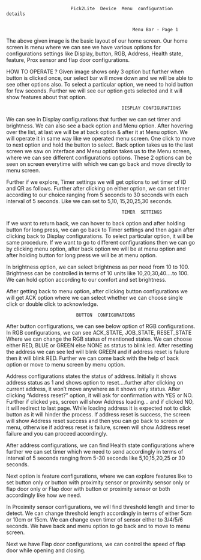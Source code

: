                             Pick2Lite  Device  Menu  configuration  details
                                                                                  
                                       
                                                   Menu Bar - Page 1

The above given image is the basic layout of our home screen. Our home screen is menu where we can see we have various options for configurations settings like Display, button, RGB, Address, Health state, feature, Prox sensor and flap door configurations. 

HOW TO OPERATE ?
Given image shows only 3 option but further when button is clicked once, our select bar will move down and we  will be able to see other options also.
To select a particular option, we need to hold button for few seconds. Further we will see our option gets selected and it will show features about that option.

                                       
                                               DISPLAY CONFIGURATIONS

We can see in Display configurations that further we can set timer and brightness.
We can also see a back option and Menu option. After hovering over the list, at last we will be at back option & after it at Menu option. We will operate it in same way like we operated menu screen.
One click to move to next option and hold the button to select.
Back option takes us to the last screen we saw on interface and Menu option takes us to the Menu screen, where we can see different configurations options.
These 2 options can be seen on screen everytime with which we can go back and move directly to menu screen.


Further if we explore, Timer settings we will get options to set timer of ID and QR as follows. Further after clicking on either option, we can set timer according to our choice ranging from 5 seconds to 30 seconds with each interval of 5 seconds.
Like we can set to 5,10, 15,20,25,30 seconds.

                                               TIMER  SETTINGS

                     


If we want to return back, we can hover to back option and after holding button for long press, we can go back to Timer settings and then again after clicking back to Display configurations. To select particular option, it will be same procedure.
If we want to go to different configurations then we can go by clicking menu option, after back option we will be at menu option and after holding button for long press we will be at menu option.

                                      


In brightness option, we can select brightness as per need from 10 to 100.
Brightness can be controlled in terms of 10 units like 10,20,30,40….to 100.
We can hold option according to our comfort and set brightness.

After getting back to menu option, after clicking button configurations we will get ACK option where we can select whether we can choose single click or double click to acknowledge.

                              BUTTON  CONFIGURATIONS

                             

After button configurations, we can see below option of RGB configurations.
In RGB configurations, we can see ACK_STATE,  JOB_STATE, RESET_STATE
Where we can change the RGB status of mentioned states. We can choose either RED, BLUE or GREEN else NONE as status to blink led.
After resetting the address we can see led will blink GREEN and if address reset is failure then it will blink RED.
Further we can come back with the help of back option or move to menu screen by menu option.

                                          

     

Address configurations states the status of address. Initially it shows address status as 1 and shows option to reset….further after clicking on current address, it won’t move anywhere as it shows only status. After clicking “Address reset?” option, it will ask for confirmation with YES or NO. Further if clicked yes, screen will show Address loading… and if clicked NO, it will redirect to last page.
While loading address it is expected not to click button as it will hinder the process. If address reset is success, the screen will show Address reset success and then you can go back to screen or menu, otherwise if address reset is failure, screen will show Address reset failure and you can proceed accordingly.

                                          

                                          

After address configurations, we can find Health state configurations where further we can set timer which we need to send accordingly in terms of interval of 5 seconds ranging from 5-30 seconds like 5,10,15,20,25 or 30 seconds. 

                                           

                                           

Next option is feature configurations, where we can explore features like to set button only or button with proximity sensor or proximity sensor only or flap door only or Flap door with button or proximity sensor or both accordingly like how we need.
                                                     

In Proximity sensor configurations, we will find threshold length and timer to detect. We can change threshold length accordingly in terms of either 5cm or 10cm or 15cm. We can change even timer of sensor either to  3/4/5/6 seconds.
We have back and menu option to go back and to move to menu screen.

                                                     

                        

Next we have Flap door configurations, we can control the speed of flap door while opening and closing.
                                                           
